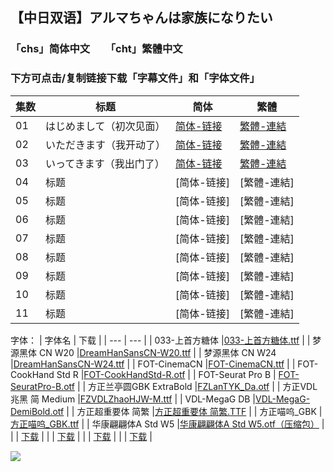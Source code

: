 ## 【中日双语】アルマちゃんは家族になりたい

### 「chs」简体中文　　「cht」繁體中文
### 下方可点击/复制链接下载「字幕文件」和「字体文件」

| 集数 | 标题 | 简体 | 繁體 |
| --- | --- | --- | --- |
| 01 | はじめまして（初次见面） | [简体-链接](https://github.com/smzase/smzase_sub/blob/main/Alma-chan%EF%BC%88%E5%B0%8F%E9%98%BF%E5%B0%94%E7%8E%9B%E6%83%B3%E8%A6%81%E6%88%90%E4%B8%BA%E5%AE%B6%E4%BA%BA%EF%BC%89/%5B%E4%B8%89%E6%98%8E%E6%B2%BB%E6%91%86%E7%83%82%E7%BB%84%5D%20%E5%B0%8F%E9%98%BF%E5%B0%94%E7%8E%9B%E6%83%B3%E8%A6%81%E6%88%90%E4%B8%BA%E5%AE%B6%E4%BA%BA%20-%20S01E01.chs.ass) | [繁體-連結](https://github.com/smzase/smzase_sub/blob/main/Alma-chan%EF%BC%88%E5%B0%8F%E9%98%BF%E5%B0%94%E7%8E%9B%E6%83%B3%E8%A6%81%E6%88%90%E4%B8%BA%E5%AE%B6%E4%BA%BA%EF%BC%89/%5B%E4%B8%89%E6%98%8E%E6%B2%BB%E6%91%86%E7%83%82%E7%BB%84%5D%20%E5%B0%8F%E9%98%BF%E5%B0%94%E7%8E%9B%E6%83%B3%E8%A6%81%E6%88%90%E4%B8%BA%E5%AE%B6%E4%BA%BA%20-%20S01E01.cht.ass) |
| 02 | いただきます（我开动了） | [简体-链接](https://github.com/smzase/smzase_sub/blob/main/Alma-chan%EF%BC%88%E5%B0%8F%E9%98%BF%E5%B0%94%E7%8E%9B%E6%83%B3%E8%A6%81%E6%88%90%E4%B8%BA%E5%AE%B6%E4%BA%BA%EF%BC%89/%5B%E4%B8%89%E6%98%8E%E6%B2%BB%E6%91%86%E7%83%82%E7%BB%84%5D%20%E5%B0%8F%E9%98%BF%E5%B0%94%E7%8E%9B%E6%83%B3%E8%A6%81%E6%88%90%E4%B8%BA%E5%AE%B6%E4%BA%BA%20-%20S01E02.chs.ass) | [繁體-連結](https://github.com/smzase/smzase_sub/blob/main/Alma-chan%EF%BC%88%E5%B0%8F%E9%98%BF%E5%B0%94%E7%8E%9B%E6%83%B3%E8%A6%81%E6%88%90%E4%B8%BA%E5%AE%B6%E4%BA%BA%EF%BC%89/%5B%E4%B8%89%E6%98%8E%E6%B2%BB%E6%91%86%E7%83%82%E7%BB%84%5D%20%E5%B0%8F%E9%98%BF%E5%B0%94%E7%8E%9B%E6%83%B3%E8%A6%81%E6%88%90%E4%B8%BA%E5%AE%B6%E4%BA%BA%20-%20S01E02.cht.ass) |
| 03 | いってきます（我出门了） | [简体-链接](https://github.com/smzase/smzase_sub/blob/main/Alma-chan%EF%BC%88%E5%B0%8F%E9%98%BF%E5%B0%94%E7%8E%9B%E6%83%B3%E8%A6%81%E6%88%90%E4%B8%BA%E5%AE%B6%E4%BA%BA%EF%BC%89/%5B%E4%B8%89%E6%98%8E%E6%B2%BB%E6%91%86%E7%83%82%E7%BB%84%5D%20%E5%B0%8F%E9%98%BF%E5%B0%94%E7%8E%9B%E6%83%B3%E8%A6%81%E6%88%90%E4%B8%BA%E5%AE%B6%E4%BA%BA%20-%20S01E03.chs.ass) | [繁體-連結](https://github.com/smzase/smzase_sub/blob/main/Alma-chan%EF%BC%88%E5%B0%8F%E9%98%BF%E5%B0%94%E7%8E%9B%E6%83%B3%E8%A6%81%E6%88%90%E4%B8%BA%E5%AE%B6%E4%BA%BA%EF%BC%89/%5B%E4%B8%89%E6%98%8E%E6%B2%BB%E6%91%86%E7%83%82%E7%BB%84%5D%20%E5%B0%8F%E9%98%BF%E5%B0%94%E7%8E%9B%E6%83%B3%E8%A6%81%E6%88%90%E4%B8%BA%E5%AE%B6%E4%BA%BA%20-%20S01E03.cht.ass) |
| 04 | 标题 | [简体-链接] | [繁體-連結] |
| 05 | 标题 | [简体-链接] | [繁體-連結] |
| 06 | 标题 | [简体-链接] | [繁體-連結] |
| 07 | 标题 | [简体-链接] | [繁體-連結] |
| 08 | 标题 | [简体-链接] | [繁體-連結] |
| 09 | 标题 | [简体-链接] | [繁體-連結] |
| 10 | 标题 | [简体-链接] | [繁體-連結] |
| 11 | 标题 | [简体-链接] | [繁體-連結] |

字体：
| 字体名 | 下载 |
| --- | --- |
| 033-上首方糖体 |[033-上首方糖体.ttf](https://github.com/smzase/smzase_sub/blob/main/Alma-chan%EF%BC%88%E5%B0%8F%E9%98%BF%E5%B0%94%E7%8E%9B%E6%83%B3%E8%A6%81%E6%88%90%E4%B8%BA%E5%AE%B6%E4%BA%BA%EF%BC%89/fonts/033-%E4%B8%8A%E9%A6%96%E6%96%B9%E7%B3%96%E4%BD%93.ttf) |
| 梦源黑体 CN W20 |[DreamHanSansCN-W20.ttf](https://github.com/smzase/smzase_sub/blob/main/Alma-chan%EF%BC%88%E5%B0%8F%E9%98%BF%E5%B0%94%E7%8E%9B%E6%83%B3%E8%A6%81%E6%88%90%E4%B8%BA%E5%AE%B6%E4%BA%BA%EF%BC%89/fonts/DreamHanSansCN-W20.ttf) |
| 梦源黑体 CN W24 |[DreamHanSansCN-W24.ttf](https://github.com/smzase/smzase_sub/blob/main/Alma-chan%EF%BC%88%E5%B0%8F%E9%98%BF%E5%B0%94%E7%8E%9B%E6%83%B3%E8%A6%81%E6%88%90%E4%B8%BA%E5%AE%B6%E4%BA%BA%EF%BC%89/fonts/DreamHanSansCN-W24.ttf) |
| FOT-CinemaCN |[FOT-CinemaCN.ttf](https://github.com/smzase/smzase_sub/blob/main/Alma-chan%EF%BC%88%E5%B0%8F%E9%98%BF%E5%B0%94%E7%8E%9B%E6%83%B3%E8%A6%81%E6%88%90%E4%B8%BA%E5%AE%B6%E4%BA%BA%EF%BC%89/fonts/FOT-CinemaCN.ttf) |
| FOT-CookHand Std R |[FOT-CookHandStd-R.otf](https://github.com/smzase/smzase_sub/blob/main/Alma-chan%EF%BC%88%E5%B0%8F%E9%98%BF%E5%B0%94%E7%8E%9B%E6%83%B3%E8%A6%81%E6%88%90%E4%B8%BA%E5%AE%B6%E4%BA%BA%EF%BC%89/fonts/FOT-CookHandStd-R.otf) |
| FOT-Seurat Pro B | [FOT-SeuratPro-B.otf](https://github.com/smzase/smzase_sub/blob/main/Alma-chan%EF%BC%88%E5%B0%8F%E9%98%BF%E5%B0%94%E7%8E%9B%E6%83%B3%E8%A6%81%E6%88%90%E4%B8%BA%E5%AE%B6%E4%BA%BA%EF%BC%89/fonts/FOT-SeuratPro-B.otf) |
| 方正兰亭圆GBK ExtraBold |[FZLanTYK_Da.otf](https://github.com/smzase/smzase_sub/blob/main/Alma-chan%EF%BC%88%E5%B0%8F%E9%98%BF%E5%B0%94%E7%8E%9B%E6%83%B3%E8%A6%81%E6%88%90%E4%B8%BA%E5%AE%B6%E4%BA%BA%EF%BC%89/fonts/FZLanTYK_Da.otf) |
| 方正VDL兆黑 简 Medium |[FZVDLZhaoHJW-M.ttf](https://github.com/smzase/smzase_sub/blob/main/Alma-chan%EF%BC%88%E5%B0%8F%E9%98%BF%E5%B0%94%E7%8E%9B%E6%83%B3%E8%A6%81%E6%88%90%E4%B8%BA%E5%AE%B6%E4%BA%BA%EF%BC%89/fonts/FZVDLZhaoHJW-M.ttf) |
| VDL-MegaG DB |[VDL-MegaG-DemiBold.otf](https://github.com/smzase/smzase_sub/blob/main/Alma-chan%EF%BC%88%E5%B0%8F%E9%98%BF%E5%B0%94%E7%8E%9B%E6%83%B3%E8%A6%81%E6%88%90%E4%B8%BA%E5%AE%B6%E4%BA%BA%EF%BC%89/fonts/VDL-MegaG-DemiBold.otf) |
| 方正超重要体 简繁 |[方正超重要体 简繁.TTF](https://github.com/smzase/smzase_sub/blob/main/Alma-chan%EF%BC%88%E5%B0%8F%E9%98%BF%E5%B0%94%E7%8E%9B%E6%83%B3%E8%A6%81%E6%88%90%E4%B8%BA%E5%AE%B6%E4%BA%BA%EF%BC%89/fonts/%E6%96%B9%E6%AD%A3%E8%B6%85%E9%87%8D%E8%A6%81%E4%BD%93%20%E7%AE%80%E7%B9%81.TTF) |
| 方正喵呜_GBK |[方正喵呜_GBK.ttf](https://github.com/smzase/smzase_sub/blob/main/Alma-chan%EF%BC%88%E5%B0%8F%E9%98%BF%E5%B0%94%E7%8E%9B%E6%83%B3%E8%A6%81%E6%88%90%E4%B8%BA%E5%AE%B6%E4%BA%BA%EF%BC%89/fonts/%E6%96%B9%E6%AD%A3%E5%96%B5%E5%91%9C_GBK.ttf) |
| 华康翩翩体A Std W5 |[华康翩翩体A Std W5.otf（压缩包）](https://github.com/smzase/smzase_sub/blob/main/Alma-chan%EF%BC%88%E5%B0%8F%E9%98%BF%E5%B0%94%E7%8E%9B%E6%83%B3%E8%A6%81%E6%88%90%E4%B8%BA%E5%AE%B6%E4%BA%BA%EF%BC%89/fonts/%E5%8D%8E%E5%BA%B7%E7%BF%A9%E7%BF%A9%E4%BD%93A%20Std%20W5.7z) |
| | [下载]() |
| | [下载]() |
| | [下载]() |
| | [下载]() |

![](https://pic1.imgdb.cn/item/68ed927ac5157e1a886d5b21.jpg)
